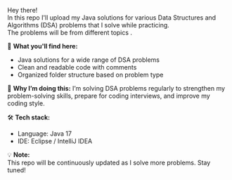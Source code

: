 Hey there!  
In this repo I'll upload my Java solutions for various Data Structures and Algorithms (DSA) problems that I solve while practicing.  
The problems will be from different topics .  

📌 **What you'll find here:**
- Java solutions for a wide range of DSA problems
- Clean and readable code with comments
- Organized folder structure based on problem type

🚀 **Why I’m doing this:**
I’m solving DSA problems regularly to strengthen my problem-solving skills, prepare for coding interviews, and improve my coding style.

🛠 **Tech stack:**
- Language: Java 17
- IDE: Eclipse / IntelliJ IDEA

💡 **Note:**  
This repo will be continuously updated as I solve more problems. Stay tuned!
